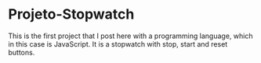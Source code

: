 # Projeto-Stopwatch
This is the first project that I post here with a programming language, which in this case is JavaScript. It is a stopwatch with stop, start and reset buttons.
